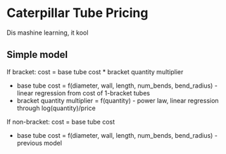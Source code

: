 # Caterpillar Tube Pricing

Dis mashine learning, it kool

## Simple model

If bracket: cost = base tube cost * bracket quantity multiplier

* base tube cost = f(diameter, wall, length, num_bends, bend_radius) - linear regression from cost of 1-bracket tubes
* bracket quantity multiplier = f(quantity) - power law, linear regression through log(quantity)/price

If non-bracket: cost = base tube cost

* base tube cost = f(diameter, wall, length, num_bends, bend_radius) - previous model